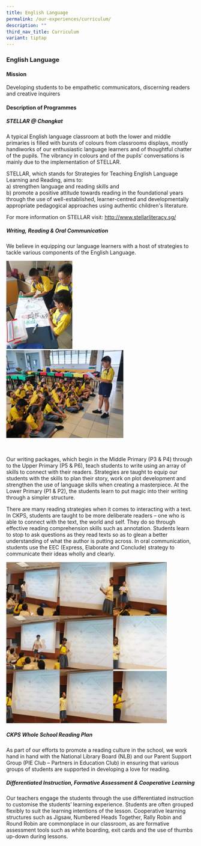 ```yaml
---
title: English Language
permalink: /our-experiences/curriculum/
description: ""
third_nav_title: Curriculum
variant: tiptap
---
```

<h3><strong>English Language</strong></h3>
<h4><strong>Mission</strong></h4>
<p>Developing students to be empathetic communicators, discerning readers
and creative inquirers</p>
<h4><strong>Description of Programmes</strong></h4>
<h5><strong>STELLAR @ Changkat</strong></h5>
<p>A typical English language classroom at both the lower and middle primaries
is filled with bursts of colours from classrooms displays, mostly handiworks
of our enthusiastic language learners and of thoughtful chatter of the
pupils. The vibrancy in colours and of the pupils’ conversations is mainly
due to the implementation of STELLAR.</p>
<p>STELLAR, which stands for Strategies for Teaching English Language Learning
and Reading, aims to:
<br>a) strengthen language and reading skills and
<br>b) promote a positive attitude towards reading in the foundational years
through the use of well-established, learner-centred and developmentally
appropriate pedagogical approaches using authentic children's literature.</p>
<p>For more information on STELLAR visit:&nbsp;<a href="http://www.stellarliteracy.sg/" rel="noopener noreferrer nofollow" target="_blank">http://www.stellarliteracy.sg/</a>
</p>
<h5><strong>Writing, Reading &amp; Oral Communication</strong></h5>
<p>We believe in equipping our language learners with a host of strategies
to tackle various components of the English Language.</p>
<div class="isomer-image-wrapper">
<img style="width:35%" height="auto" width="100%" src="/images/OurExperiences/Curriculum/Eng/eng1a.jpg">
</div>
<div class="isomer-image-wrapper">
<img style="width:62%" height="auto" width="100%" src="/images/OurExperiences/Curriculum/Eng/eng2.jpg">
</div>
<p>
<br>
</p>
<p>Our writing packages, which begin in the Middle Primary (P3 &amp; P4)
through to the Upper Primary (P5 &amp; P6), teach students to write using
an array of skills to connect with their readers. Strategies are taught
to equip our students with the skills to plan their story, work on plot
development and strengthen the use of language skills when creating a masterpiece.
At the Lower Primary (P1 &amp; P2), the students learn to put magic into
their writing through a simpler structure.</p>
<p>There are many reading strategies when it comes to interacting with a
text. In CKPS, students are taught to be more deliberate readers – one
who is able to connect with the text, the world and self. They do so through
effective reading comprehension skills such as annotation. Students learn
to stop to ask questions as they read texts so as to glean a better understanding
of what the author is putting across. In oral communication, students use
the EEC (Express, Elaborate and Conclude) strategy to communicate their
ideas wholly and clearly.</p>
<p></p>
<div class="isomer-image-wrapper">
<img style="width:85%" height="auto" width="100%" src="/images/OurExperiences/Curriculum/Eng/eng3.jpg">
</div>
<p></p>
<h5><strong>CKPS Whole School Reading Plan</strong></h5>
<p>As part of our efforts to promote a reading culture in the school, we
work hand in hand with the National Library Board (NLB) and our Parent
Support Group (PIE Club – Partners in Education Club) in ensuring that
various groups of students are supported in developing a love for reading.</p>
<p></p>
<h5><strong>Differentiated Instruction, Formative Assessment &amp; Cooperative Learning</strong></h5>
<p>Our teachers engage the students through the use differentiated instruction
to customise the students’ learning experience. Students are often grouped
flexibly to suit the learning intentions of the lesson. Cooperative learning
structures such as Jigsaw, Numbered Heads Together, Rally Robin and Round
Robin are commonplace in our classroom, as are formative assessment tools
such as white boarding, exit cards and the use of thumbs up-down during
lessons.</p>
<h5></h5>
<p></p>